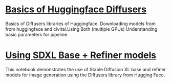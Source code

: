 # [Basics of Huggingface Diffusers](https://www.kaggle.com/rumbare/basics-of-diffusers-huggingface)
Basics of Diffusers libraries of Huggingface. Downloading models from from huggingface and civitai.Using Both (multiple GPUs)
Understanding basic parameters for pipeline


# [Using SDXL Base + Refiner models](https://www.kaggle.com/code/rumbare/using-sdxl-base-refiner-model)
This notebook demonstrates the use of Stable Diffusion XL base and refiner models for image generation using the Diffusers library from Hugging Face. 
